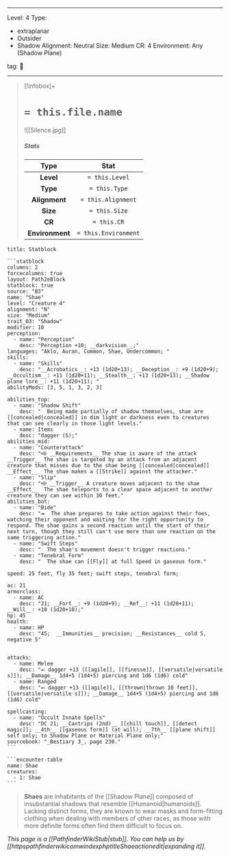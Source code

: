 
---


Level: 4
Type:
- extraplanar
- Outsider
- Shadow
Alignment: Neutral
Size: Medium
CR: 4
Environment: Any (Shadow Plane)


tag: 👹

---

> [!infobox]+
> #  `= this.file.name`
> ![[Silence.jpg]]
> ##### Stats
> Type | Stat |
> :---:|:---:|
> **Level** | `= this.Level` |
> **Type** | `= this.Type` |
> **Alignment** | `= this.Alignment` |
> **Size** | `= this.Size` |
> **CR** | `= this.CR` |
> **Environment** | `= this.Environment` |




````ad-info
title: Statblock

```statblock
columns: 2
forcecolumns: true
layout: Path2eBlock
statblock: true
source: "B3"
name: "Shae"
level: "Creature 4"
alignment: "N"
size: "Medium"
trait_03: "Shadow"
modifier: 10
perception:
  - name: "Perception"
    desc: "Perception +10; __darkvision__;"
languages: "Aklo, Auran, Common, Shae, Undercommon; "
skills:
  - name: "Skills"
    desc: "__Acrobatics__: +13 (1d20+13); __Deception__: +9 (1d20+9); __Occultism__: +11 (1d20+11); __Stealth__: +13 (1d20+13); __Shadow plane lore__: +11 (1d20+11); "
abilityMods: [3, 5, 1, 3, 2, 3]

abilities_top:
  - name: "Shadow Shift"
    desc: "  Being made partially of shadow themselves, shae are [[concealed|concealed]] in dim light or darkness even to creatures that can see clearly in those light levels."
  - name: Items
    desc: "dagger (5);"
abilities_mid:
  - name: "Counterattack"
    desc: "⬲ __Requirements__ The shae is aware of the attack __Trigger__ The shae is targeted by an attack from an adjacent creature that misses due to the shae being [[concealed|concealed]] __Effect__  The shae makes a [[Strike]] against the attacker."
  - name: "Slip"
    desc: "⬲ __Trigger__ A creature moves adjacent to the shae __Effect__  The shae teleports to a clear space adjacent to another creature they can see within 30 feet."
abilities_bot:
  - name: "Bide"
    desc: "⬺  The shae prepares to take action against their foes, watching their opponent and waiting for the right opportunity to respond. The shae gains a second reaction until the start of their next turn, though they still can't use more than one reaction on the same triggering action."
  - name: "Swift Steps"
    desc: "  The shae's movement doesn't trigger reactions."
  - name: "Tenebral Form"
    desc: "  The shae can [[Fly]] at full Speed in gaseous form."

speed: 25 feet, fly 35 feet; swift steps, tenebral form;

ac: 21
armorclass:
  - name: AC
    desc: "21; __Fort__: +9 (1d20+9); __Ref__: +11 (1d20+11); __Will__: +10 (1d20+10);"
hp: 45
health:
  - name: HP
    desc: "45;  __Immunities__ precision; __Resistances__ cold 5, negative 5"


attacks:
  - name: Melee
    desc: "⬻ dagger +13 ([[agile]], [[finesse]], [[versatile|versatile s]]); __Damage__ 1d4+5 (1d4+5) piercing and 1d6 (1d6) cold"
  - name: Ranged
    desc: "⬻ dagger +13 ([[agile]], [[thrown|thrown 10 feet]], [[versatile|versatile s]]); __Damage__ 1d4+5 (1d4+5) piercing and 1d6 (1d6) cold"

spellcasting:
  - name: "Occult Innate Spells"
    desc: "DC 21; __Cantrips (2nd)__ [[chill touch]], [[detect magic]]; __4th__ [[gaseous form]] (at will); __7th__ [[plane shift]] self only; to Shadow Plane or Material Plane only;"
sourcebook: "_Bestiary 3_, page 230."
```

```encounter-table
name: Shae
creatures:
  - 1: Shae
```

````



> **Shaes** are inhabitants of the [[Shadow Plane]] composed of insubstantial shadows that resemble [[Humanoid|humanoids]]. Lacking distinct forms, they are known to wear masks and form-fitting clothing when dealing with members of other races, as those with more definite forms often find them difficult to focus on.



*This page is a [[PathfinderWikiStub|stub]]. You can help us by [[httpspathfinderwikicomwindexphptitleShaeactionedit|expanding it]].*









